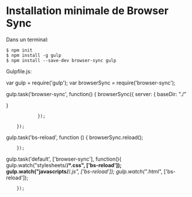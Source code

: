 # Installation minimale de Browser Sync

Dans un terminal: 
    
    $ npm init
    $ npm install -g gulp
    $ npm install --save-dev browser-sync gulp 

Gulpfile.js:


var gulp = require('gulp');
var browserSync = require('browser-sync');

gulp.task('browser-sync', function() {
        browserSync({
server: {
      baseDir: "./"
          
}
  
                });

        });

gulp.task('bs-reload', function () {
  browserSync.reload();

        });

gulp.task('default', ['browser-sync'], function(){
  gulp.watch("stylesheets/**/*.css", ['bs-reload']);
    gulp.watch("javascripts/**/*.js", ['bs-reload']);
      gulp.watch("*.html", ['bs-reload']);

        });
